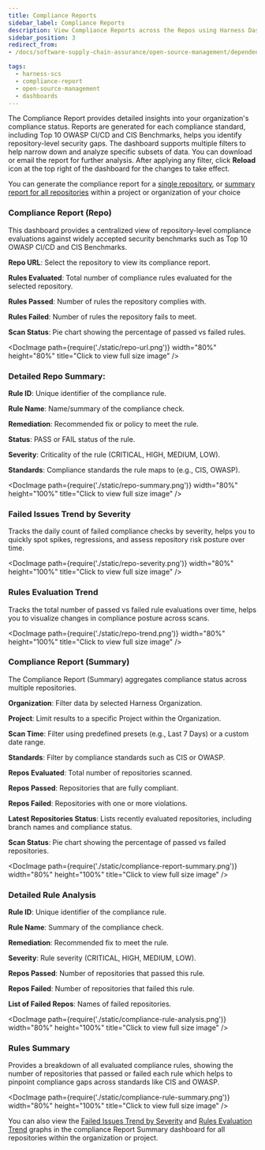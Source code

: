 ```yaml
---
title: Compliance Reports
sidebar_label: Compliance Reports
description: View Compliance Reports across the Repos using Harness Dashboards
sidebar_position: 3
redirect_from:
- /docs/software-supply-chain-assurance/open-source-management/dependencies/compliance

tags:
  - harness-scs 
  - compliance-report
  - open-source-management
  - dashboards
---
```



The Compliance Report provides detailed insights into your organization's compliance status. Reports are generated for each compliance standard, including Top 10 OWASP CI/CD and CIS Benchmarks, helps you identify repository-level security gaps. The dashboard supports multiple filters to help narrow down and analyze specific subsets of data. You can download or email the report for further analysis. After applying any filter, click **Reload** icon at the top right of the dashboard for the changes to take effect.

You can generate the compliance report for a [single repository](/docs/software-supply-chain-assurance/dashboards-and-reports/compliance#compliance-report-repo), or [summary report for all repositories](/docs/software-supply-chain-assurance/dashboards-and-reports/compliance#compliance-report-summary) within a project or organization of your choice


### Compliance Report (Repo)


This dashboard provides a centralized view of repository-level compliance evaluations against widely accepted security benchmarks such as Top 10 OWASP CI/CD and CIS Benchmarks.



**Repo URL**: Select the repository to view its compliance report.

**Rules Evaluated**: Total number of compliance rules evaluated for the selected repository.

**Rules Passed**: Number of rules the repository complies with.

**Rules Failed**: Number of rules the repository fails to meet.

**Scan Status**: Pie chart showing the percentage of passed vs failed rules.


<DocImage path={require('./static/repo-url.png')} width="80%" height="80%" title="Click to view full size image" />

### Detailed Repo Summary:


**Rule ID**: Unique identifier of the compliance rule.

**Rule Name**: Name/summary of the compliance check.

**Remediation**: Recommended fix or policy to meet the rule.

**Status**: PASS or FAIL status of the rule.

**Severity**: Criticality of the rule (CRITICAL, HIGH, MEDIUM, LOW).

**Standards**: Compliance standards the rule maps to (e.g., CIS, OWASP).

<DocImage path={require('./static/repo-summary.png')} width="80%" height="100%" title="Click to view full size image" />


### Failed Issues Trend by Severity

Tracks the daily count of failed compliance checks by severity, helps you to quickly spot spikes, regressions, and assess repository risk posture over time.

<DocImage path={require('./static/repo-severity.png')} width="80%" height="100%" title="Click to view full size image" />

### Rules Evaluation Trend

Tracks the total number of passed vs failed rule evaluations over time, helps you to visualize changes in compliance posture across scans.

<DocImage path={require('./static/repo-trend.png')} width="80%" height="100%" title="Click to view full size image" />


### Compliance Report (Summary)

The Compliance Report (Summary) aggregates compliance status across multiple repositories.

**Organization**: Filter data by selected Harness Organization.

**Project**: Limit results to a specific Project within the Organization.

**Scan Time**: Filter using predefined presets (e.g., Last 7 Days) or a custom date range.

**Standards**: Filter by compliance standards such as CIS or OWASP.

**Repos Evaluated**: Total number of repositories scanned.

**Repos Passed**: Repositories that are fully compliant.

**Repos Failed**: Repositories with one or more violations.

**Latest Repositories Status**: Lists recently evaluated repositories, including branch names and compliance status.

**Scan Status**: Pie chart showing the percentage of passed vs failed repositories.

<DocImage path={require('./static/compliance-report-summary.png')} width="80%" height="100%" title="Click to view full size image" />


### Detailed Rule Analysis



**Rule ID**: Unique identifier of the compliance rule.

**Rule Name**: Summary of the compliance check.

**Remediation**: Recommended fix to meet the rule.

**Severity**: Rule severity (CRITICAL, HIGH, MEDIUM, LOW).

**Repos Passed**: Number of repositories that passed this rule.

**Repos Failed**: Number of repositories that failed this rule.

**List of Failed Repos**: Names of failed repositories.

<DocImage path={require('./static/compliance-rule-analysis.png')} width="80%" height="100%" title="Click to view full size image" />


### Rules Summary

Provides a breakdown of all evaluated compliance rules, showing the number of repositories that passed or failed each rule which helps to pinpoint compliance gaps across standards like CIS and OWASP.

<DocImage path={require('./static/compliance-rule-summary.png')} width="80%" height="100%" title="Click to view full size image" />

You can also view the [Failed Issues Trend by Severity](/docs/software-supply-chain-assurance/dashboards-and-reports/compliance#failed-issues-trend-by-severity) and [Rules Evaluation Trend](/docs/software-supply-chain-assurance/dashboards-and-reports/compliance#rules-evaluation-trend) graphs in the compliance Report Summary dashboard for all repositories within the organization or project.